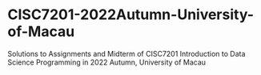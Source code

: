 # CISC7201-2022Autumn-University-of-Macau
Solutions to Assignments and Midterm of CISC7201 Introduction to Data Science Programming in 2022 Autumn, University of Macau
